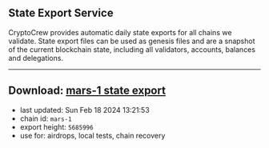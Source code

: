 ## State Export Service
CryptoCrew provides automatic daily state exports for all chains we validate. State export files can be used as genesis files and are a snapshot of the current blockchain state, including all validators, accounts, balances and delegations.

---
**Download: [mars-1 state export](https://dl-eu2.ccvalidators.com/SERVICE/mars/mars-1_export_5685996.json)**
---

- last updated: Sun Feb 18 2024 13:21:53
- chain id: `mars-1`
- export height: `5685996`
- use for: airdrops, local tests, chain recovery
